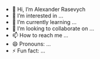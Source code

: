 - 👋 Hi, I’m Alexander Rasevych
- 👀 I’m interested in ...
- 🌱 I’m currently learning ...
- 💞️ I’m looking to collaborate on ...
- 📫 How to reach me ...
- 😄 Pronouns: ...
- ⚡ Fun fact: ...

<!---
AlexRasevych/AlexRasevych is a ✨ special ✨ repository because its `README.md` (this file) appears on your GitHub profile.
You can click the Preview link to take a look at your changes.
--->
